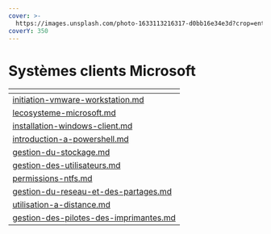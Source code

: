 ```yaml
---
cover: >-
  https://images.unsplash.com/photo-1633113216317-d0bb16e34e3d?crop=entropy&cs=tinysrgb&fm=jpg&ixid=MnwxOTcwMjR8MHwxfHNlYXJjaHw1fHxNaWNyb3NvZnR8ZW58MHx8fHwxNjc0ODM1OTE1&ixlib=rb-4.0.3&q=80
coverY: 350
---
```


# Systèmes clients Microsoft

<table data-view="cards"><thead><tr><th data-card-target data-type="content-ref"></th></tr></thead><tbody><tr><td><a href="initiation-vmware-workstation.md">initiation-vmware-workstation.md</a></td></tr><tr><td><a href="lecosysteme-microsoft.md">lecosysteme-microsoft.md</a></td></tr><tr><td><a href="installation-windows-client.md">installation-windows-client.md</a></td></tr><tr><td><a href="introduction-a-powershell.md">introduction-a-powershell.md</a></td></tr><tr><td><a href="gestion-du-stockage.md">gestion-du-stockage.md</a></td></tr><tr><td><a href="gestion-des-utilisateurs.md">gestion-des-utilisateurs.md</a></td></tr><tr><td><a href="permissions-ntfs.md">permissions-ntfs.md</a></td></tr><tr><td><a href="gestion-du-reseau-et-des-partages.md">gestion-du-reseau-et-des-partages.md</a></td></tr><tr><td><a href="utilisation-a-distance.md">utilisation-a-distance.md</a></td></tr><tr><td><a href="gestion-des-pilotes-des-imprimantes.md">gestion-des-pilotes-des-imprimantes.md</a></td></tr></tbody></table>
